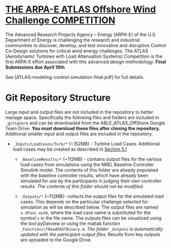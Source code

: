 # [THE ARPA-E ATLAS Offshore Wind Challenge COMPETITION](https://arpa-e.energy.gov/?q=site-page/atlas-competition)
The Advanced Research Projects Agency – Energy (ARPA-E) of the U.S. Department of Energy is challenging the research and industrial communities to discover, develop, and test innovative and disruptive Control Co-Design solutions for critical wind energy challenges. The ATLAS (Aerodynamic Turbines with Load Attenuation Systems) Competition is the first ARPA-E effort associated with this advanced design methodology. **Final Submissions due April 19th**

See [ATLAS-modeling-control-simulation-final.pdf] for full details.

# Git Repository Structure
Large input and output files are not included in the repository to better manage space. Specifically the following files and folders are included in `.gitignore` and can be downloaded from the ABLE_ATLAS_OffShore Google Team Drive. **You must download these files after cloning the repository.** Additional smaller input and output files are included in the repository. 

  * `_Inputs/LoadCases/Turb/*` (~152MB) - Turbine Load Cases. Additional load cases may be created as described in [Section 5.1](ATLAS-modeling-control-simulation-final.pdf)
	
	* `_BaselineResults/*` (~112MB) - contains output files for the various load cases from simulations using the NREL Baseline Controller Simulink model. The contents of this folder are already populated with the baseline controller results, which have already been simulated for use by the participants in judging their own controller results. *The contents of this folder should not be modified.*
	
	* `_Outputs/*` (~112MB)- collects the output files for the simulated load cases. This depends on the particular challenge selected for simulation as will be described below. The output files are named `x.SFunc.outb`, where the load case name is substituted for the symbol `x` in the file name. The outputs files can be visualized using the tool pyDatview or using the matlab function `_Functions\fReadFASTBinary.m`. *The folder `_Outputs` is automatically updated with the participant output files.* Results from key outputs are uploaded to the Google Drive.

